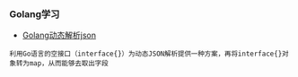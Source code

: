 ### Golang学习

* [Golang动态解析json](/com/zhonghuasheng/basic/json/dynamic_json_parsing_test.go)
```
利用Go语言的空接口（interface{}）为动态JSON解析提供一种方案，再将interface{}对象转为map，从而能够去取出字段
```